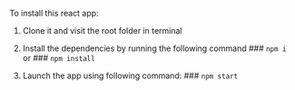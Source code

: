 To install this react app:

1) Clone it and visit the root folder in terminal

2) Install the dependencies by running the following command
                    ### `npm i`
or
                    ### `npm install`

3) Launch the app using following command: 
                    ### `npm start`
